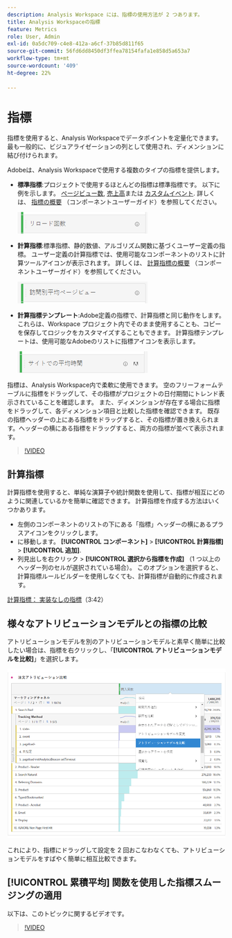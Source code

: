 ```yaml
---
description: Analysis Workspace には、指標の使用方法が 2 つあります。
title: Analysis Workspaceの指標
feature: Metrics
role: User, Admin
exl-id: 0a5dc709-c4e8-412a-a6cf-37b85d811f65
source-git-commit: 56fd6dd8450df3ffea78154fafa1e858d5a653a7
workflow-type: tm+mt
source-wordcount: '409'
ht-degree: 22%

---
```


# 指標

指標を使用すると、Analysis Workspaceでデータポイントを定量化できます。 最も一般的に、ビジュアライゼーションの列として使用され、ディメンションに結び付けられます。

Adobeは、Analysis Workspaceで使用する複数のタイプの指標を提供します。

* **標準指標**:プロジェクトで使用するほとんどの指標は標準指標です。 以下に例を示します。 [ページビュー数](/help/components/metrics/page-views.md), [売上高](/help/components/metrics/revenue.md)または [カスタムイベント](/help/components/metrics/custom-events.md). 詳しくは、 [指標の概要](/help/components/metrics/overview.md) （コンポーネントユーザーガイド）を参照してください。

   ![標準指標](assets/standard-metric.png)

* **計算指標**:標準指標、静的数値、アルゴリズム関数に基づくユーザー定義の指標。 ユーザー定義の計算指標では、使用可能なコンポーネントのリストに計算ツールアイコンが表示されます。 詳しくは、 [計算指標の概要](/help/components/c-calcmetrics/cm-overview.md) （コンポーネントユーザーガイド）を参照してください。

   ![計算指標](assets/calculated-metric.png)

* **計算指標テンプレート**:Adobe定義の指標で、計算指標と同じ動作をします。 これらは、Workspace プロジェクト内でそのまま使用することも、コピーを保存してロジックをカスタマイズすることもできます。 計算指標テンプレートは、使用可能なAdobeのリストに指標アイコンを表示します。

   ![計算指標テンプレート](assets/calculated-metric-template.png)

指標は、Analysis Workspace内で柔軟に使用できます。 空のフリーフォームテーブルに指標をドラッグして、その指標がプロジェクトの日付期間にトレンド表示されていることを確認します。 また、ディメンションが存在する場合に指標をドラッグして、各ディメンション項目と比較した指標を確認できます。 既存の指標ヘッダーの上にある指標をドラッグすると、その指標が置き換えられます。ヘッダーの横にある指標をドラッグすると、両方の指標が並べて表示されます。

>[!VIDEO](https://video.tv.adobe.com/v/40817/?quality=12)

## 計算指標

計算指標を使用すると、単純な演算子や統計関数を使用して、指標が相互にどのように関連しているかを簡単に確認できます。 計算指標を作成する方法はいくつかあります。

* 左側のコンポーネントのリストの下にある「指標」ヘッダーの横にあるプラスアイコンをクリックします。
* に移動します。 **[!UICONTROL コンポーネント]** > **[!UICONTROL 計算指標]** > **[!UICONTROL 追加]**.
* 列見出しを右クリック > **[!UICONTROL 選択から指標を作成]** （1 つ以上のヘッダー列のセルが選択されている場合）。 このオプションを選択すると、計算指標ルールビルダーを使用しなくても、計算指標が自動的に作成されます。

[計算指標： 実装なしの指標](https://experienceleague.adobe.com/docs/analytics-learn/tutorials/components/calculated-metrics/calculated-metrics-implementationless-metrics.html?lang=ja)（3:42）

## 様々なアトリビューションモデルとの指標の比較

アトリビューションモデルを別のアトリビューションモデルと素早く簡単に比較したい場合は、指標を右クリックし、「**[!UICONTROL アトリビューションモデルを比較]**」を選択します。

![アトリビューションの比較](assets/compare-attribution.png)

これにより、指標にドラッグして設定を 2 回おこなわなくても、アトリビューションモデルをすばやく簡単に相互比較できます。

## [!UICONTROL 累積平均] 関数を使用した指標スムージングの適用

以下は、このトピックに関するビデオです。

>[!VIDEO](https://video.tv.adobe.com/v/27068/?quality=12)
